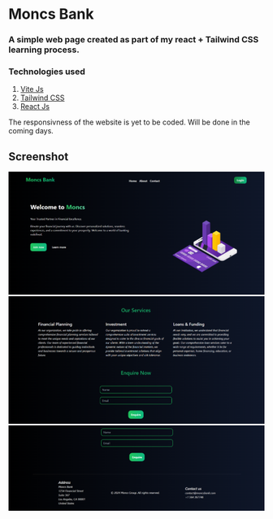 <h1>Moncs Bank</h1>

<h3>A simple web page created as part of my react + Tailwind CSS learning process.</h3>

<h3>Technologies used</h3>

<ol>
  <li><a href="https://vitejs.dev/">Vite Js</a></li>
  <li><a href="https://tailwindcss.com/">Tailwind CSS</a></li>
  <li><a href="https://react.dev/">React Js </a></li>
</ol>

<p>The responsivness of the website is yet to be coded. Will be done in the coming days.</p>

<h2>Screenshot</h2>

<img src="Screenshots/moncs-bank-landing.PNG" alt="moncs-bank-landing" />

<img src="Screenshots/our-services.PNG" alt="services-section-screenshot" />

<img src="Screenshots/moncs-bank-footer.PNG" alt="footer-screenshot" />
